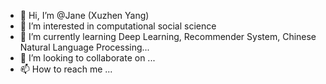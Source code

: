 - 👋 Hi, I’m @Jane (Xuzhen Yang)
- 👀 I’m interested in computational social science
- 🌱 I’m currently learning Deep Learning, Recommender System, Chinese Natural Language Processing...
- 💞️ I’m looking to collaborate on ...
- 📫 How to reach me ...

<!---
JaneYeung27/JaneYeung27 is a ✨ special ✨ repository because its `README.md` (this file) appears on your GitHub profile.
You can click the Preview link to take a look at your changes.
--->
